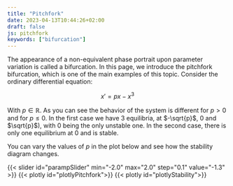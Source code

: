 ```yaml
---
title: "Pitchfork"
date: 2023-04-13T10:44:26+02:00
draft: false
js: pitchfork
keywords: ["bifurcation"]
---
```


The appearance of a non-equivalent phase portrait upon parameter variation is called a 
bifurcation. In this page, we introduce the pitchfork bifurcation, which is one of the main examples of 
this topic. Consider the ordinary differential equation:

$$x' = px - x ^ 3$$

With $p \in \mathbb{R}$. As you can see the behavior of the system is different for
$p > 0$ and for $p \leq 0$. In the first case we have 3 equilibria, at $-\sqrt{p}$, $0$ and $\sqrt{p}$),
with $0$ being the only unstable one. In the second case, there is only one equilibrium at $0$ and is stable.

You can vary the values of $p$ in the plot below and see how the stability diagram changes.

{{< slider id="parampSlider" min="-2.0" max="2.0" step="0.1" value="-1.3" >}}
{{< plotly id="plotlyPitchfork">}}
{{< plotly id="plotlyStability">}}

